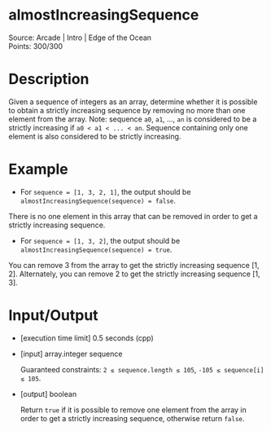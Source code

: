 # almostIncreasingSequence
Source: Arcade | Intro | Edge of the Ocean <br>
Points: 300/300

# Description

Given a sequence of integers as an array, determine whether it is possible to obtain a strictly increasing sequence by removing no more than one element from the array.
Note: sequence `a0`, `a1`, ..., `an` is considered to be a strictly increasing if `a0 < a1 < ... < an`. Sequence containing only one element is also considered to be strictly increasing.

# Example

* For `sequence = [1, 3, 2, 1]`, the output should be
  `almostIncreasingSequence(sequence) = false`.

There is no one element in this array that can be removed in order to get a strictly increasing sequence.

* For `sequence = [1, 3, 2]`, the output should be
  `almostIncreasingSequence(sequence) = true`.

You can remove 3 from the array to get the strictly increasing sequence [1, 2]. Alternately, you can remove 2 to get the strictly increasing sequence [1, 3].

# Input/Output

* [execution time limit] 0.5 seconds (cpp)

* [input] array.integer sequence

  Guaranteed constraints:
  `2 ≤ sequence.length ≤ 105`,
  `-105 ≤ sequence[i] ≤ 105`.

* [output] boolean

  Return `true` if it is possible to remove one element from the array in order to get a strictly increasing sequence, otherwise return `false`.
